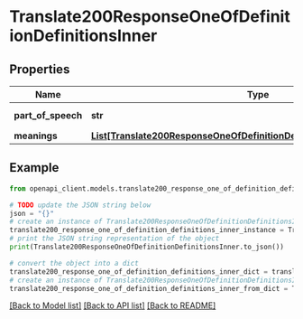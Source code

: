 # Translate200ResponseOneOfDefinitionDefinitionsInner


## Properties

Name | Type | Description | Notes
------------ | ------------- | ------------- | -------------
**part_of_speech** | **str** | Part of speech | [optional] 
**meanings** | [**List[Translate200ResponseOneOfDefinitionDefinitionsInnerMeaningsInner]**](Translate200ResponseOneOfDefinitionDefinitionsInnerMeaningsInner.md) |  | [optional] 

## Example

```python
from openapi_client.models.translate200_response_one_of_definition_definitions_inner import Translate200ResponseOneOfDefinitionDefinitionsInner

# TODO update the JSON string below
json = "{}"
# create an instance of Translate200ResponseOneOfDefinitionDefinitionsInner from a JSON string
translate200_response_one_of_definition_definitions_inner_instance = Translate200ResponseOneOfDefinitionDefinitionsInner.from_json(json)
# print the JSON string representation of the object
print(Translate200ResponseOneOfDefinitionDefinitionsInner.to_json())

# convert the object into a dict
translate200_response_one_of_definition_definitions_inner_dict = translate200_response_one_of_definition_definitions_inner_instance.to_dict()
# create an instance of Translate200ResponseOneOfDefinitionDefinitionsInner from a dict
translate200_response_one_of_definition_definitions_inner_from_dict = Translate200ResponseOneOfDefinitionDefinitionsInner.from_dict(translate200_response_one_of_definition_definitions_inner_dict)
```
[[Back to Model list]](../README.md#documentation-for-models) [[Back to API list]](../README.md#documentation-for-api-endpoints) [[Back to README]](../README.md)


